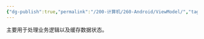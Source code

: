 ```yaml
---
{"dg-publish":true,"permalink":"/200-计算机/260-Android/ViewModel/","tags":["Android/MVVM","Jetpack"],"noteIcon":""}
---
```


主要用于处理业务逻辑以及缓存数据状态。

